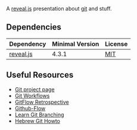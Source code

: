 A [reveal.js](https://revealjs.com/) presentation about [git](https://git-scm.com/) and stuff.

## Dependencies ##
| Dependency                                            | Minimal Version   | License
| ------------                                          | ---------------   | -------
| [reveal.js](https://github.com/hakimel/reveal.js/)    | 4.3.1             | [MIT](https://github.com/hakimel/reveal.js/blob/master/LICENSE)

## Useful Resources ##
- [Git project page](https://git-scm.com)
- [Git Workflows](https://git-scm.com/book/en/v2/Distributed-Git-Distributed-Workflows)
- [GitFlow Retrospective](https://nvie.com/posts/a-successful-git-branching-model)
- [Github-Flow](https://docs.github.com/en/get-started/quickstart/github-flow)
- [Learn Git Branching](https://learngitbranching.js.org)
- [Hebrew Git Howto](https://youtu.be/Fyc9SXzjlmw">https://youtu.be/Fyc9SXzjlmw)
